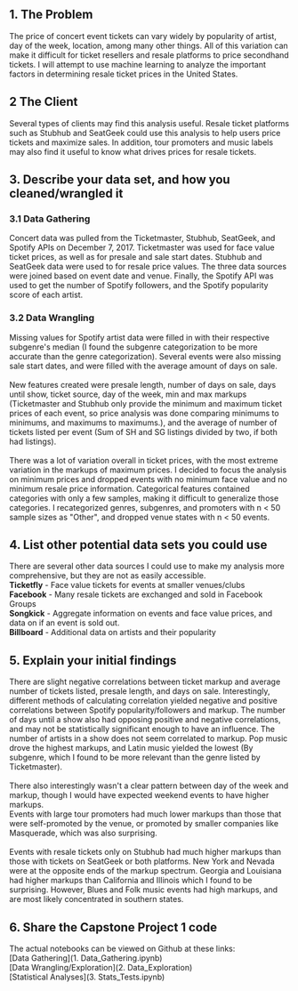## 1. The Problem
The price of concert event tickets can vary widely by popularity of artist, day of the week, location, among many other things. All of this variation can make it difficult for ticket resellers and resale platforms to price secondhand tickets. I will attempt to use machine learning to analyze the important factors in determining resale ticket prices in the United States.
## 2 The Client
Several types of clients may find this analysis useful. Resale ticket platforms such as Stubhub and SeatGeek could use this analysis to help users price tickets and maximize sales. In addition, tour promoters and music labels may also find it useful to know what drives prices for resale tickets.
## 3. Describe your data set, and how you cleaned/wrangled it
### 3.1 Data Gathering
Concert data was pulled from the Ticketmaster, Stubhub, SeatGeek, and Spotify APIs on December 7, 2017. Ticketmaster was used for face value ticket prices, as well as for presale and sale start dates. Stubhub and SeatGeek data were used to for resale price values. The three data sources were joined based on event date and venue. Finally, the Spotify API was used to get the number of Spotify followers, and the Spotify popularity score of each artist.
### 3.2 Data Wrangling
Missing values for Spotify artist data were filled in with their respective subgenre's median (I found the subgenre categorization to be more accurate than the genre categorization). Several events were also missing sale start dates, and were filled with the average amount of days on sale.<br><br>
New features created were presale length, number of days on sale, days until show, ticket source, day of the week, min and max markups (Ticketmaster and Stubhub only provide the minimum and maximum ticket prices of each event, so price analysis was done comparing minimums to minimums, and maximums to maximums.), and the average of number of tickets listed per event (Sum of SH and SG listings divided by two, if both had listings).<br><br>
There was a lot of variation overall in ticket prices, with the most extreme variation in the markups of maximum prices. I decided to focus the analysis on minimum prices and dropped events with no minimum face value and no minimum resale price information.
Categorical features contained categories with only a few samples, making it difficult to generalize those categories. I recategorized genres, subgenres, and promoters with n < 50 sample sizes as "Other", and dropped venue states with  n < 50 events.

## 4. List other potential data sets you could use
There are several other data sources I could use to make my analysis more comprehensive, but they are not as easily accessible. <br>
__Ticketfly__ - Face value tickets for events at smaller venues/clubs<br>
__Facebook__ - Many resale tickets are exchanged and sold in Facebook Groups<br>
__Songkick__ - Aggregate information on events and face value prices, and data on if an event is sold out. <br>
__Billboard__ - Additional data on artists and their popularity
## 5. Explain your initial findings
There are slight negative correlations between ticket markup and average number of tickets listed, presale length, and days on sale. Interestingly, different methods of calculating correlation yielded negative and positive correlations between Spotify popularity/followers and markup. The number of days until a show also had opposing positive and negative correlations, and may not be statistically significant enough to have an influence. The number of artists in a show does not seem correlated to markup.
Pop music drove the highest markups, and Latin music yielded the lowest (By subgenre, which I found to be more relevant than the genre listed by Ticketmaster).<br><br>
There also interestingly wasn't a clear pattern between day of the week and markup, though I would have expected weekend events to have higher markups.<br>
Events with large tour promoters had much lower markups than those that were self-promoted by the venue, or promoted by smaller companies like Masquerade, which was also surprising.<br><br>
Events with resale tickets only on Stubhub had much higher markups than those with tickets on SeatGeek or both platforms.
New York and Nevada were at the opposite ends of the markup spectrum. Georgia and Louisiana had higher markups than California and Illinois which I found to be surprising. However, Blues and Folk music events had high markups, and are most likely concentrated in southern states.
## 6. Share the Capstone Project 1 code
The actual notebooks can be viewed on Github at these links: <br>
[Data Gathering](1. Data_Gathering.ipynb) <br>
[Data Wrangling/Exploration](2. Data_Exploration) <br>
[Statistical Analyses](3. Stats_Tests.ipynb)
